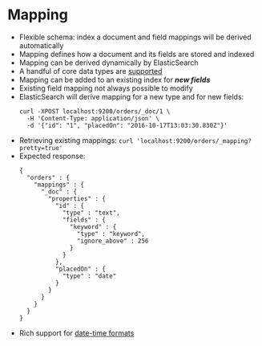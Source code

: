 # Mapping

* Flexible schema: index a document and field mappings will be derived automatically
* Mapping defines how a document and its fields are stored and indexed
* Mapping can be derived dynamically by ElasticSearch
* A handful of core data types are [supported](https://www.elastic.co/guide/en/elasticsearch/reference/current/mapping-types.html)
* Mapping can be added to an existing index for _**new fields**_
* Existing field mapping not always possible to modify
* ElasticSearch will derive mapping for a new type and for new fields:
  ```
  curl -XPOST localhost:9200/orders/_doc/1 \
    -H 'Content-Type: application/json' \
    -d '{"id": "1", "placedOn": "2016-10-17T13:03:30.830Z"}'
  ```
* Retrieving existing mappings: `curl 'localhost:9200/orders/_mapping?pretty=true'`
* Expected response:
  ```
  {
    "orders" : {
      "mappings" : {
        "_doc" : {
          "properties" : {
            "id" : {
              "type" : "text",
              "fields" : {
                "keyword" : {
                  "type" : "keyword",
                  "ignore_above" : 256
                }
              }
            },
            "placedOn" : {
              "type" : "date"
            }
          }
        }
      }
    }
  }
  ```
* Rich support for [date-time formats](https://www.elastic.co/guide/en/elasticsearch/reference/current/mapping-date-format.html#built-in-date-formats)



